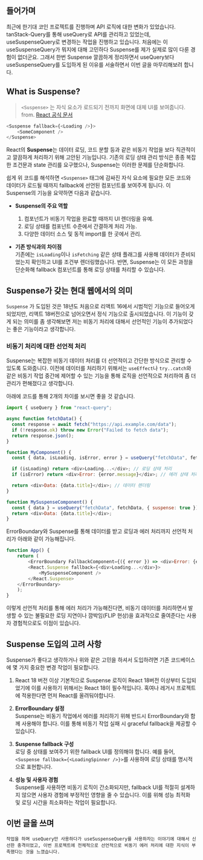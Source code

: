 ## 들어가며
최근에 한기대 코인 프로젝트를 진행하며 API 로직에 대한 변화가 있었습니다. tanStack-Query를 통해 useQuery로 API를 관리하고 있었는데, useSuspenseQuery로 변경하는 작업을 진행하고 있습니다.
처음에는 이 useSuspenseQuery가 뭐지에 대해 고민하다 Suspense를 제가 실제로 많이 다룬 경험이 없더군요. 그래서 한번 Suspense 깔끔하게 정리하면서 useQuery보다 useSuspenseQuery를 도입하게 된 이유를 서술하면서 이번 글을 마무리해보려 합니다.

## What is Suspense?

>`<Suspense>` 는 자식 요소가 로드되기 전까지 화면에 대체 UI를 보여줍니다. 
>from. [React 공식 문서](https://ko.react.dev/reference/react/Suspense)

```javascript
<Suspense fallback={<Loading />}>  
	<SomeComponent />  
</Suspense>
```

React의 **Suspense**는 데이터 로딩, 코드 분할 등과 같은 비동기 작업을 보다 직관적이고 깔끔하게 처리하기 위해 고안된 기능입니다. 기존의 로딩 상태 관리 방식은 종종 복잡한 조건문과 state 관리를 요구했으나, Suspense는 이러한 문제를 단순화합니다.

쉽게 위 코드를 해석하면 `<Suspense>` 태그에 감싸진 자식 요소에 필요한 모든 코드와 데이터가 로드될 때까지 fallback에 선언된 컴포넌트를 보여주게 됩니다.
이 Suspense의 기능을 요약하면 다음과 같습니다.

- **Suspense의 주요 역할**
    1. 컴포넌트가 비동기 작업을 완료할 때까지 UI 렌더링을 유예.
    2. 로딩 상태를 컴포넌트 수준에서 간결하게 처리 가능.
    3. 다양한 데이터 소스 및 동적 import를 한 곳에서 관리.

- **기존 방식과의 차이점**  
    기존에는 `isLoading`이나 `isFetching` 같은 상태 플래그를 사용해 데이터가 준비되었는지 확인하고 UI를 조건부 렌더링했습니다. 반면, Suspense는 이 모든 과정을 단순화해 fallback 컴포넌트를 통해 로딩 상태를 처리할 수 있습니다.

## Suspense가 갖는 현대 웹에서의 의미

`Suspense` 가 도입된 것은 18년도 처음으로 리액트 16에서 시범적인 기능으로 들어오게 되었지만, 리액트 18버전으로 넘어오면서 정식 기능으로 출시되었습니다. 이 기능이 갖게 되는 의미를 좀 생각해보면 저는 비동기 처리에 대해서 선언적인 기능이 추가되었다는 좋은 기능이라고 생각합니다.

### 비동기 처리에 대한 선언적 처리

Suspense는 복잡한 비동기 데이터 처리를 더 선언적이고 간단한 방식으로 관리할 수 있도록 도와줍니다.
이전에 데이터를 처리하기 위해서는 `useEffect`나 `try..catch`와 같은 비동기 작업 중간에 제어할 수 있는 기능을 통해 로직을 선언적으로 처리하여 좀 더 관리가 편해졌다고 생각합니다.

아래에 코드를 통해 2개의 차이를 보시면 좋을 것 같습니다.
```javascript
import { useQuery } from "react-query";

async function fetchData() {
  const response = await fetch("https://api.example.com/data");
  if (!response.ok) throw new Error("Failed to fetch data");
  return response.json();
}

function MyComponent() {
  const { data, isLoading, isError, error } = useQuery("fetchData", fetchData);

  if (isLoading) return <div>Loading...</div>; // 로딩 상태 처리
  if (isError) return <div>Error: {error.message}</div>; // 에러 상태 처리

  return <div>Data: {data.title}</div>; // 데이터 렌더링
}

function MySuspenseComponent() { 
  const { data } = useQuery("fetchData", fetchData, { suspense: true }); 
  return <div>Data: {data.title}</div>;
}
```

ErrorBoundary와 Suspense를 통해 데이터를 받고 로딩과 에러 처리까지 선언적 처리가 아래와 같이 가능해집니다.
```javascript
function App() { 
	return ( 
		<ErrorBoundary FallbackComponent={({ error }) => <div>Error: {error.message}</div>}> 
		<React.Suspense fallback={<div>Loading...</div>}> 
			<MySuspenseComponent /> 
		</React.Suspense> 
	</ErrorBoundary> 
	); 
}
```

이렇게 선언적 처리를 통해 에러 처리가 가능해진다면, 비동기 데이터를 처리하면서 발생할 수 있는 불필요한 로딩 지연이나 깜박임(FLIP 현상)을 효과적으로 줄여준다는 사용자 경험적으로도 이점이 있습니다.

## Suspense 도입의 고려 사항

Suspense가 좋다고 생각하거나 위와 같은 고민을 하셔서 도입하려면 기존 코드베이스에 몇 가지 중요한 변경 작업이 필요합니다.

1. React 18 버전 이상
	 기본적으로 Suspense 로직이 React 18버전 이상부터 도입되었기에 이를 사용하기 위해서는 React 18이 필수적입니다. 혹여나 레거시 프로젝트에 적용한다면 먼저 React를 올려둬야합니다.

2. **ErrorBoundary 설정**  
    Suspense는 비동기 작업에서 에러를 처리하기 위해 반드시 ErrorBoundary와 함께 사용해야 합니다. 이를 통해 비동기 작업 실패 시 graceful fallback을 제공할 수 있습니다.
    
2. **Suspense fallback 구성**  
    로딩 중 상태를 보여주기 위한 fallback UI를 정의해야 합니다. 예를 들어, `<Suspense fallback={<LoadingSpinner />}>`를 사용하여 로딩 상태를 명시적으로 표현합니다.
    
3. **성능 및 사용자 경험**  
    Suspense를 사용하면 비동기 로직이 간소화되지만, fallback UI를 적절히 설계하지 않으면 사용자 경험에 부정적인 영향을 줄 수 있습니다. 이를 위해 성능 최적화 및 로딩 시간을 최소화하는 작업이 필요합니다.


## 이번 글을 쓰며
	작업을 하며 useQuery만 사용하다가 useSuspenseQuery를 사용하자는 이야기에 대해서 신선한 충격이었고, 이번 프로젝트에 전체적으로 선언적으로 비동기 에러 처리에 대한 지식이 부족했다는 것을 느꼈습니다.  